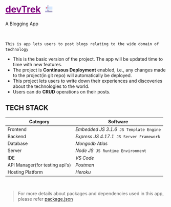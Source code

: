 <!-- ![<img width="23px" height="23px">](typography2.png) -->
<!-- # [<font color="purple">devTrek</font>](http://devtrek.herokuapp.com) &nbsp;<img src="typography2.png" width="23px" height="23px"> -->
# <a href="http://devtrek.herokuapp.com" style="color:purple">devTrek</a> &nbsp;<img src="typography2.png" width="23px" height="23px">

<!-- <span style="color:purple">A Blogging App</span> -->
A Blogging App

<br>

`This is app lets users to post blogs relating to the wide domain of technology`

* This is the basic version of the project. The app will be updated time to time with new features.
* The project is **Continuous Deployment** enabled, i.e., any changes made to the project(in git repo) will automatically be deployed.
* This project lets users to write down their experiences and discoveries about the technologies to the world.
* Users can do **CRUD** operations on their posts.

## TECH STACK

| Category | Software |
| -------- | -------- |
| Frontend | *Embedded JS 3.1.6* &nbsp;`JS Template Engine` |
| Backend | *Express JS 4.17.1* &nbsp;`JS Server Framework` |
| Database | *Mongodb Atlas* |
| Server | *Node JS* &nbsp;`JS Runtime Environment` |
| IDE | *VS Code* |
| API Manager(for testing api's) | *Postman* |
| Hosting Platform | *Heroku* |

<br>

> For more details about packages and dependencies used in this app, please refer [package.json](https://github.com/cod-lab/devTrek/blob/main/package.json)
